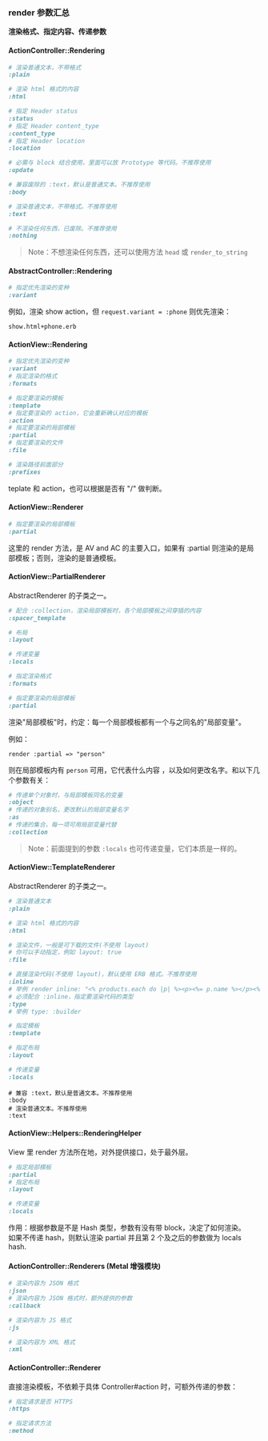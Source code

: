 ### render 参数汇总

**渲染格式、指定内容、传递参数**

#### ActionController::Rendering

```ruby
# 渲染普通文本，不带格式
:plain

# 渲染 html 格式的内容
:html
```

```ruby
# 指定 Header status
:status
# 指定 Header content_type
:content_type
# 指定 Header location
:location
```

```ruby
# 必需与 block 结合使用，里面可以放 Prototype 等代码。不推荐使用
:update
```

```ruby
# 兼容废除的 :text，默认是普通文本。不推荐使用
:body

# 渲染普通文本，不带格式。不推荐使用
:text

# 不渲染任何东西，已废除。不推荐使用
:nothing
```

> Note：不想渲染任何东西，还可以使用方法 `head` 或 `render_to_string`

#### AbstractController::Rendering

```ruby
# 指定优先渲染的变种
:variant
```

例如，渲染 show action，但 `request.variant = :phone` 则优先渲染：

```
show.html+phone.erb
```

#### ActionView::Rendering

```ruby
# 指定优先渲染的变种
:variant
# 指定渲染的格式
:formats

# 指定要渲染的模板
:template
# 指定要渲染的 action，它会重新确认对应的模板
:action
# 指定要渲染的局部模板
:partial
# 指定要渲染的文件
:file

# 渲染路径前面部分
:prefixes
```

teplate 和 action，也可以根据是否有 "/" 做判断。

#### ActionView::Renderer

```ruby
# 指定要渲染的局部模板
:partial
```

这里的 render 方法，是 AV and AC 的主要入口，如果有 :partial 则渲染的是局部模板；否则，渲染的是普通模板。

#### ActionView::PartialRenderer

AbstractRenderer 的子类之一。

```ruby
# 配合 :collection，渲染局部模板时，各个局部模板之间穿插的内容
:spacer_template

# 布局
:layout

# 传递变量
:locals

# 指定渲染格式
:formats

# 指定要渲染的局部模板
:partial
```

渲染"局部模板"时，约定：每一个局部模板都有一个与之同名的"局部变量"。

例如：

```
render :partial => "person"
```

则在局部模板内有 `person` 可用，它代表什么内容 ，以及如何更改名字。和以下几个参数有关：

```ruby
# 传递单个对象时，与局部模板同名的变量
:object
# 传递的对象别名，更改默认的局部变量名字
:as
# 传递的集合，每一项可用局部变量代替
:collection
```

> Note：前面提到的参数 `:locals` 也可传递变量，它们本质是一样的。

#### ActionView::TemplateRenderer

AbstractRenderer 的子类之一。

```ruby
# 渲染普通文本
:plain

# 渲染 html 格式的内容
:html

# 渲染文件，一般是可下载的文件(不使用 layout)
# 你可以手动指定，例如 layout: true
:file

# 直接渲染代码(不使用 layout)，默认使用 ERB 格式。不推荐使用
:inline
# 举例 render inline: "<% products.each do |p| %><p><%= p.name %></p><% end %>"
# 必须配合 :inline，指定要渲染代码的类型
:type
# 举例 type: :builder

# 指定模板
:template

# 指定布局
:layout

# 传递变量
:locals
```

```
# 兼容 :text，默认是普通文本。不推荐使用
:body
# 渲染普通文本。不推荐使用
:text
```

#### ActionView::Helpers::RenderingHelper

View 里 render 方法所在地，对外提供接口，处于最外层。

```ruby
# 指定局部模板
:partial
# 指定布局
:layout

# 传递变量
:locals
```

作用：根据参数是不是 Hash 类型，参数有没有带 block，决定了如何渲染。
<br>
如果不传递 hash，则默认渲染 partial 并且第 2 个及之后的参数做为 locals hash.

#### ActionController::Renderers (Metal 增强模块)

```ruby
# 渲染内容为 JSON 格式
:json
# 渲染内容为 JSON 格式时，额外提供的参数
:callback

# 渲染内容为 JS 格式
:js

# 渲染内容为 XML 格式
:xml
```

#### ActionController::Renderer

直接渲染模板，不依赖于具体 Controller#action 时，可额外传递的参数：

```ruby
# 指定请求是否 HTTPS
:https

# 指定请求方法
:method
```
